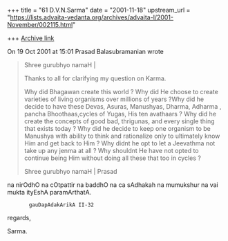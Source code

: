 +++
title = "61 D.V.N.Sarma"
date = "2001-11-18"
upstream_url = "https://lists.advaita-vedanta.org/archives/advaita-l/2001-November/002115.html"

+++
[Archive link](https://lists.advaita-vedanta.org/archives/advaita-l/2001-November/002115.html)

On 19 Oct 2001 at 15:01 Prasad Balasubramanian wrote

> Shree gurubhyo namaH |
>
> Thanks to all for clarifying my question on Karma.
>
> Why did Bhagawan create this world ? Why did He choose to create
> varieties of living organisms over millions of years ?Why did he decide
> to have these Devas, Asuras, Manushyas, Dharma, Adharma , pancha
> Bhoothaas,cycles of Yugas, His ten avathaars ? Why did he create the
> concepts of good bad, thrigunas, and every single thing that exists
> today ?  Why did he decide to keep one organism to be Manushya with
> ability to think and rationalize only to ultimately know Him and get
> back to Him ? Why didnt he opt to let a Jeevathma not take up any jenma
> at all ?  Why shouldnt He have not opted to continue being Him without
> doing all these that too in cycles ?
>
> Shree gurubhyo namaH |
> Prasad
>
na nirOdhO na cOtpattir na baddhO na ca sAdhakah
na mumukshur na vai mukta ityEshA paramArthatA.

           gauDapAdakArikA II-32


regards,

Sarma.

